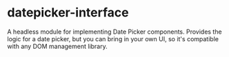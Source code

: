 # datepicker-interface

A headless module for implementing Date Picker components. Provides the logic for a date picker, but you can bring in your own UI, so it's compatible with any DOM management library.

